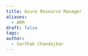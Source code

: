 ```yaml
---
title: Azure Resource Manager
aliases:
  - ARM
draft: false
tags: 
author:
  - Sarthak Chandajkar
---
```

 

